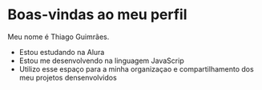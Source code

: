   # Boas-vindas ao meu perfil
Meu nome é Thiago Guimrães.
   - Estou estudando na Alura
   - Estou me desenvolvendo na linguagem JavaScrip
   - Utilizo esse espaço para a minha organizaçao e compartilhamento dos meu projetos densenvolvidos
